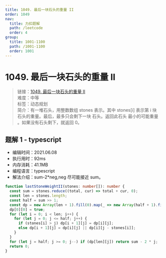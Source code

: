 ```yaml
---
title: 1049. 最后一块石头的重量 II
order: 1049
nav:
  title: 力扣题解
  path: /leetcode
  order: 4
group:
  title: 1001-1100
  path: /1001-1100
  order: 1001
---
```


# 1049. 最后一块石头的重量 II

> 链接：[1049. 最后一块石头的重量 II](https://leetcode-cn.com/problems/last-stone-weight-ii/)  
> 难度：中等  
> 标签：动态规划  
> 简介：有一堆石头，用整数数组 stones 表示。其中 stones[i] 表示第 i 块石头的重量。最后，最多只会剩下一块 石头。返回此石头 最小的可能重量 。如果没有石头剩下，就返回 0。

## 题解 1 - typescript

- 编辑时间：2021.06.08
- 执行用时：92ms
- 内存消耗：41.1MB
- 编程语言：typescript
- 解法介绍：sum-2\*neg,neg 尽可能接近 sum。

```typescript
function lastStoneWeightII(stones: number[]): number {
  const sum = stones.reduce((total, cur) => total + cur, 0);
  const len = stones.length;
  const half = sum >> 1;
  const dp = new Array(len + 1).fill(0).map(_ => new Array(half + 1).fill(false));
  dp[0][0] = true;
  for (let i = 0; i < len; i++) {
    for (let j = 0; j <= half; j++) {
      if (stones[i] > j) dp[i + 1][j] = dp[i][j];
      else dp[i + 1][j] = dp[i][j] || dp[i][j - stones[i]];
    }
  }
  for (let j = half; j >= 0; j--) if (dp[len][j]) return sum - 2 * j;
  return 0;
}
```
